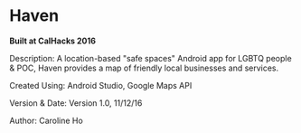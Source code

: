 # Haven

**Built at CalHacks 2016**

Description: A location-based "safe spaces" Android app for LGBTQ people &amp; POC, Haven provides a map of friendly local businesses and services.

Created Using: Android Studio, Google Maps API

Version & Date: Version 1.0, 11/12/16

Author: Caroline Ho

